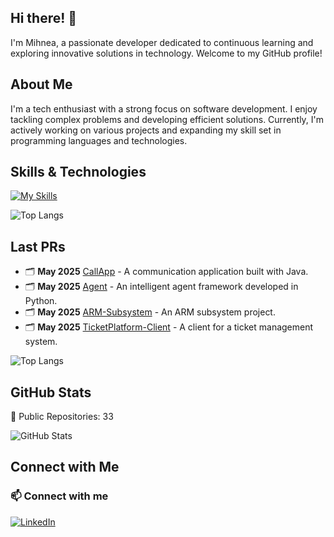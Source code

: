 ## Hi there! 👋

I'm Mihnea, a passionate developer dedicated to continuous learning and exploring innovative solutions in technology. Welcome to my GitHub profile!

## About Me

I'm a tech enthusiast with a strong focus on software development. I enjoy tackling complex problems and developing efficient solutions. Currently, I'm actively working on various projects and expanding my skill set in programming languages and technologies.

## Skills & Technologies

[![My Skills](https://skillicons.dev/icons?i=java,py,react,docker&perline=8)](https://skillicons.dev)

![Top Langs](https://github-readme-stats.vercel.app/api/top-langs/?username=AMihneaa&layout=compact&theme=dark&hide=html,css,scss)

## Last PRs

- 🗂️ **May 2025** [CallApp](https://github.com/AMihneaa/CallApp) - A communication application built with Java. 
- 🗂️ **May 2025** [Agent](https://github.com/AMihneaa/Agent) - An intelligent agent framework developed in Python. 
- 🗂️ **May 2025** [ARM-Subsystem](https://github.com/AMihneaa/ARM-Subsystem) - An ARM subsystem project. 
- 🗂️ **May 2025** [TicketPlatform-Client](https://github.com/AMihneaa/TicketPlatform-Client) - A client for a ticket management system.

![Top Langs](https://github-readme-stats.vercel.app/api/top-langs/?username=AMihneaa&layout=compact&theme=dark&exclude_repo=website,CV,bunici-digitali&langs_count=8&hide_title=false&hide_progress=false)

## GitHub Stats

🌟 Public Repositories: 33  
 
![GitHub Stats](https://github-readme-stats.vercel.app/api?username=AMihneaa&show_icons=false&hide_title=true&count_private=true&rank_icon=github&theme=dark&include_all_commits=true)


## Connect with Me

### 📫 Connect with me

[![LinkedIn](https://img.shields.io/badge/-LinkedIn-blue?style=flat-square&logo=Linkedin&logoColor=white&link=https://linkedin.com/in/mihneaaniculesei)](https://linkedin.com/in/mihneaaniculesei)
